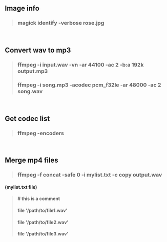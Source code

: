 ## Image info
> ### magick identify -verbose rose.jpg
<br/>

## Convert wav to mp3
> ### ffmpeg -i input.wav -vn -ar 44100 -ac 2 -b:a 192k output.mp3
> ### ffmpeg -i song.mp3 -acodec pcm_f32le -ar 48000 -ac 2 song.wav
<br/>

## Get codec list
> ### ffmpeg -encoders
<br/>

## Merge mp4 files
> ### ffmpeg -f concat -safe 0 -i mylist.txt -c copy output.wav
#### (mylist.txt file)
> #### \# this is a comment
> #### file '/path/to/file1.wav'
> #### file '/path/to/file2.wav'
> #### file '/path/to/file3.wav'